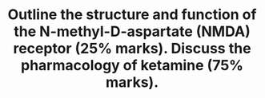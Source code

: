 ---
title: "Outline the structure and function of the N-methyl-D-aspartate (NMDA) receptor (25% marks). Discuss the pharmacology of ketamine (75% marks)."
entityType: SAQ
exam: PEX
college: CICM
year: 2022
sitting: A
question: 11
passRate: 74
EC_expectedDomains:
- "A description of both the receptor structure and its function. This includes, but is not limited to, its location, the natural ligand, how the channel may be regulated and the results of receptor stimulation."
- "Marks lost here often related to vague statements and incorrect facts."
EC_errorsCommon:
- "Marks lost here often related to vague statements and incorrect facts."
- "The examiners also commented that some candidates got confused between the R and S enantiomers."
- "Few candidates commented on the nature of the metabolites and generally the PD section was vaguely answered."
---